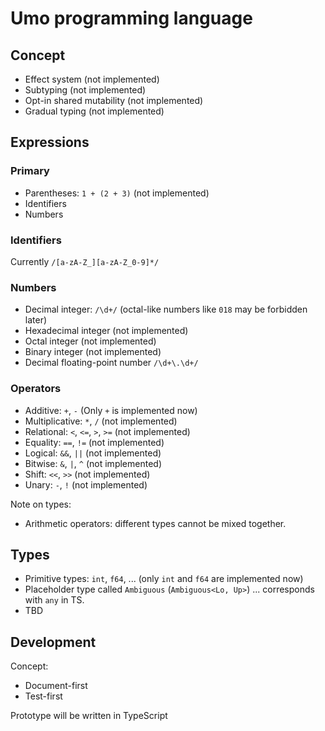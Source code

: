 # Umo programming language

## Concept

- Effect system (not implemented)
- Subtyping (not implemented)
- Opt-in shared mutability (not implemented)
- Gradual typing (not implemented)

## Expressions

### Primary

- Parentheses: `1 + (2 + 3)` (not implemented)
- Identifiers
- Numbers

### Identifiers

Currently `/[a-zA-Z_][a-zA-Z_0-9]*/`

### Numbers

- Decimal integer: `/\d+/` (octal-like numbers like `018` may be forbidden later)
- Hexadecimal integer (not implemented)
- Octal integer (not implemented)
- Binary integer (not implemented)
- Decimal floating-point number `/\d+\.\d+/`

### Operators

- Additive: `+`, `-` (Only `+` is implemented now)
- Multiplicative: `*`, `/` (not implemented)
- Relational: `<`, `<=`, `>`, `>=` (not implemented)
- Equality: `==`, `!=` (not implemented)
- Logical: `&&`, `||` (not implemented)
- Bitwise: `&`, `|`, `^` (not implemented)
- Shift: `<<`, `>>` (not implemented)
- Unary: `-`, `!` (not implemented)

Note on types:

- Arithmetic operators: different types cannot be mixed together.

## Types

- Primitive types: `int`, `f64`, ... (only `int` and `f64` are implemented now)
- Placeholder type called `Ambiguous` (`Ambiguous<Lo, Up>`) ... corresponds with `any` in TS.
- TBD

## Development

Concept:

- Document-first
- Test-first

Prototype will be written in TypeScript
